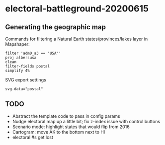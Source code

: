 # electoral-battleground-20200615

## Generating the geographic map

Commands for filtering a Natural Earth states/provinces/lakes layer in Mapshaper:

```
filter 'adm0_a3 == "USA"'
proj albersusa
clean
filter-fields postal
simplify 4%
```

SVG export settings

```
svg-data="postal"
```

## TODO

* Abstract the template code to pass in config params
* Nudge electoral map up a little bit; fix z-index issue with control buttons
* Scenario mode: highlight states that would flip from 2016
* Cartogram: move AK to the bottom next to HI
* electoral #s get lost

